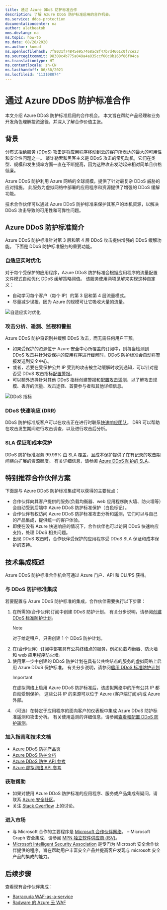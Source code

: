 ```yaml
---
title: 通过 Azure DDoS 防护标准合作
description: 了解 Azure DDoS 防护标准启用的合作机会。
ms.service: ddos-protection
documentationcenter: na
author: aletheatoh
mms.devlang: na
ms.topic: how-to
ms.date: 08/28/2020
ms.author: kumud
ms.openlocfilehash: 7f8031f74845e957468ac8f47b7d4661c0f7ce23
ms.sourcegitcommit: 98308c4b775a049a4a035ccf60c8b163f86f04ca
ms.translationtype: HT
ms.contentlocale: zh-CN
ms.lasthandoff: 06/30/2021
ms.locfileid: "113108074"
---
```

# <a name="partnering-with-azure-ddos-protection-standard"></a>通过 Azure DDoS 防护标准合作
本文介绍 Azure DDoS 防护标准启用的合作机会。 本文旨在帮助产品经理和业务开发角色理解投资途径，并深入了解合作价值主张。

## <a name="background"></a>背景
分布式拒绝服务 (DDoS) 攻击是将应用程序移动到云的客户所表达的最大的可用性和安全性问题之一。 敲诈勒索和黑客主义是 DDoS 攻击的常见动机，它们在类型、规模和发生频率方面一直在不断提高，因为这种攻击发动起来相对简单且价格低廉。

Azure DDoS 防护利用 Azure 网络的全球规模，提供了针对最复杂 DDoS 威胁的应对措施。 此服务为虚拟网络中部署的应用程序和资源提供了增强的 DDoS 缓解功能。

技术合作伙伴可以通过 Azure DDoS 防护标准来保护其客户的本机资源，以解决 DDoS 攻击导致的可用性和可靠性问题。

## <a name="introduction-to-azure-ddos-protection-standard"></a>Azure DDoS 防护标准简介
Azure DDoS 防护标准针对第 3 层和第 4 层 DDoS 攻击提供增强的 DDoS 缓解功能。 下面是 DDoS 防护标准服务的重要功能。

### <a name="adaptive-real-time-tuning"></a>自适应实时优化
对于每个受保护的应用程序，Azure DDoS 防护标准会根据应用程序的流量配置文件模式自动优化 DDoS 缓解策略阈值。 该服务使用两项见解来实现这种自定义：

- 自动学习每个客户（每个 IP）的第 3 层和第 4 层流量模式。
- 尽量减少误报，因为 Azure 的规模可让它吸收大量的流量。

![自适应实时优化](./media/ddos-protection-partner-onboarding/real-time-tuning.png)

### <a name="attack-analytics-telemetry-monitoring-and-alerting"></a>攻击分析、遥测、监视和警报
Azure DDoS 防护将识别并缓解 DDoS 攻击，而无需任何用户干预。

- 如果受保护的资源位于 Azure 安全中心所覆盖的订阅中，则每当检测到 DDoS 攻击并针对受保护的应用程序进行缓解时，DDoS 防护标准会自动将警报发送到安全中心。
- 或者，若要在受保护公共 IP 受到的攻击被主动缓解时收到通知，可以针对是否受 DDoS 攻击指标[配置警报](alerts.md)。
- 可以额外选择针对其他 DDoS 指标创建警报和[配置攻击遥测](telemetry.md)，以了解攻击规模、丢弃的流量、攻击途径、首要参与者和其他详细信息。

![DDoS 指标](./media/ddos-protection-partner-onboarding/ddos-metrics.png)

### <a name="ddos-rapid-response-drr"></a>DDoS 快速响应 (DRR)
DDoS 防护标准版客户可以在攻击正在进行时联系[快速响应团队](ddos-rapid-response.md)。 DRR 可以帮助在攻击发生期间进行攻击调查，以及进行攻击后分析。

### <a name="sla-guarantee-and-cost-protection"></a>SLA 保证和成本保护
DDoS 防护标准服务 99.99% 由 SLA 覆盖，且成本保护提供了在有记录的攻击期间横向扩展的资源额度。 有关详细信息，请参阅 [Azure DDoS 防护的 SLA](https://azure.microsoft.com/support/legal/sla/ddos-protection/v1_0/)。

## <a name="featured-partner-scenarios"></a>特别推荐合作伙伴方案
下面是与 Azure DDoS 防护标准集成可以获得的主要优点：

- 合作伙伴向其客户提供的服务(负载均衡器、web 应用程序防火墙、防火墙等）会自动受到后端中 Azure DDoS 防护标准保护（白色标记）。
- 合作伙伴有权访问 Azure DDoS 防护标准攻击分析和遥测，它们可以与自己的产品集成，提供统一的客户体验。  
- 即使在没有 Azure 快速响应的情况下，合作伙伴也可以访问 DDoS 快速响应支持，处理 DDoS 相关问题。
- 出现 DDoS 攻击时，合作伙伴受保护的应用程序受 DDoS SLA 保证和成本保护的支持。

## <a name="technical-integration-overview"></a>技术集成概述
Azure DDoS 防护标准合作机会可通过 Azure 门户、API 和 CLI/PS 获得。

### <a name="integrate-with-ddos-protection-standard"></a>与 DDoS 防护标准集成
若要配置与 Azure DDoS 防护标准的集成，合作伙伴需要执行以下步骤：
1. 在所需的(合作伙伴)订阅中创建 DDoS 防护计划。 有关分步说明，请参阅[创建 DDoS 标准防护计划](manage-ddos-protection.md#create-a-ddos-protection-plan)。
   > [!NOTE]
   > 对于给定租户，只需创建 1 个 DDoS 防护计划。 
2. 在(合作伙伴）订阅中部署具有公共终结点的服务，例如负载均衡器、防火墙和 web 应用程序防火墙。 
3. 使用第一步中创建的 DDoS 防护计划在具有公共终结点的服务的虚拟网络上启用 Azure DDoS 保护标准。 有关分步说明，请参阅[启用 DDoS 标准防护计划](manage-ddos-protection.md#enable-ddos-protection-for-an-existing-virtual-network)
   > [!IMPORTANT] 
   > 在虚拟网络上启用 Azure DDoS 防护标准后，该虚拟网络中的所有公共 IP 都自动受到保护。 这些公共 IP 的来源可以位于 Azure (客户端订阅)内或 Azure 外部。 
4. （可选）在特定于应用程序的面向客户的仪表板中集成 Azure DDoS 防护标准遥测和攻击分析。 有关使用遥测的详细信息，请参阅[查看和配置 DDoS 防护遥测](telemetry.md)。 

### <a name="onboarding-guides-and-technical-documentation"></a>加入指南和技术文档

- [Azure DDoS 防护产品页](https://azure.microsoft.com/services/ddos-protection/)
- [Azure DDoS 防护文档](ddos-protection-overview.md)
- [Azure DDoS 防护 API 参考](/rest/api/virtualnetwork/ddosprotectionplans)
- [Azure 虚拟网络 API 参考](/rest/api/virtualnetwork/virtualnetworks)

### <a name="get-help"></a>获取帮助

- 如果对使用 Azure DDoS 防护标准的应用程序、服务或产品集成有疑问，请联系 [Azure 安全社区](https://techcommunity.microsoft.com/t5/security-identity/bd-p/Azure-Security)。
- 关注 [Stack Overflow](https://stackoverflow.com/tags/azure-ddos/) 上的讨论。

### <a name="get-to-market"></a>进入市场

- 与 Microsoft 合作的主要程序是 [Microsoft 合作伙伴网络](https://partner.microsoft.com/)。 – Microsoft Graph 安全集成，请参阅 [MPN 独立软件供应商 (ISV)](https://partner.microsoft.com/saas-solution-guide)。
- [Microsoft Intelligent Security Association](https://www.microsoft.com/security/business/intelligent-security-association?rtc=1) 是专门为 Microsoft 安全合作伙伴提供的程序，旨在帮助用户丰富安全产品并提高客户发现与 microsoft 安全产品的集成的能力。

## <a name="next-steps"></a>后续步骤
查看现有合作伙伴集成：

- [Barracuda WAF-as-a-service](https://www.barracuda.com/waf-as-a-service)
- [Radware 的 Azure 云 WAF](https://www.radware.com/resources/microsoft-azure/)
